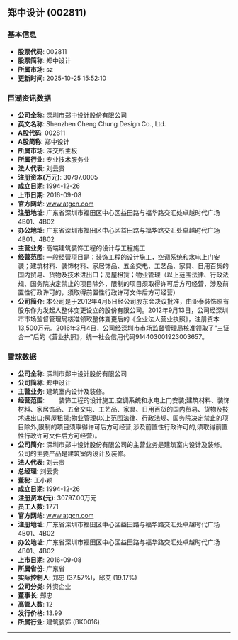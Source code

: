 ## 郑中设计 (002811)

### 基本信息

- **股票代码**: 002811
- **股票简称**: 郑中设计
- **所属市场**: sz
- **更新时间**: 2025-10-25 15:52:10

### 巨潮资讯数据

- **公司全称**: 深圳市郑中设计股份有限公司
- **英文名称**: Shenzhen Cheng Chung Design Co., Ltd.
- **A股代码**: 002811
- **A股简称**: 郑中设计
- **所属市场**: 深交所主板
- **所属行业**: 专业技术服务业
- **法人代表**: 刘云贵
- **注册资本(万元)**: 30797.0005
- **成立日期**: 1994-12-26
- **上市日期**: 2016-09-08
- **官方网站**: www.atgcn.com
- **注册地址**: 广东省深圳市福田区中心区益田路与福华路交汇处卓越时代广场4B01、4B02
- **办公地址**: 广东省深圳市福田区中心区益田路与福华路交汇处卓越时代广场4B01、4B02
- **主营业务**: 高端建筑装饰工程的设计与工程施工
- **经营范围**: 一般经营项目是：装饰工程的设计施工，空调系统和水电上门安装；建筑材料、装饰材料、家居饰品、五金交电、工艺品、家具、日用百货的国内贸易、货物及技术进出口；房屋租赁；物业管理（以上范围法律、行政法规、国务院决定禁止的项目除外，限制的项目须取得许可后方可经营，涉及前置性行政许可的，须取得前置性行政许可文件后方可经营）
- **公司简介**: 本公司是于2012年4月5日经公司股东会决议批准，由亚泰装饰原有股东作为发起人整体变更设立的股份有限公司。2012年9月13日，公司经深圳市市场监督管理局核准领取整体变更后的《企业法人营业执照》，注册资本13,500万元。2016年3月4日，公司经深圳市市场监督管理局核准领取了“三证合一”后的《营业执照》，统一社会信用代码914403001923003657。

### 雪球数据

- **公司全称**: 深圳市郑中设计股份有限公司
- **公司简称**: 郑中设计
- **主营业务**: 建筑室内设计及装修。
- **经营范围**: 　　装饰工程的设计施工,空调系统和水电上门安装;建筑材料、装饰材料、家居饰品、五金交电、工艺品、家具、日用百货的国内贸易、货物及技术进出口;房屋租赁;物业管理(以上范围法律、行政法规、国务院决定禁止的项目除外,限制的项目须取得许可后方可经营,涉及前置性行政许可的,须取得前置性行政许可文件后方可经营)。
- **公司简介**: 深圳市郑中设计股份有限公司的主营业务是建筑室内设计及装修。公司的主要产品是建筑室内设计及装修。
- **法人代表**: 刘云贵
- **总经理**: 刘云贵
- **董秘**: 王小颖
- **成立日期**: 1994-12-26
- **注册资本(元)**: 30797.00万元
- **员工人数**: 1771
- **官方网站**: www.atgcn.com
- **注册地址**: 广东省深圳市福田区中心区益田路与福华路交汇处卓越时代广场4B01、4B02
- **办公地址**: 广东省深圳市福田区中心区益田路与福华路交汇处卓越时代广场4B01、4B02
- **上市日期**: 2016-09-08
- **所属省份**: 广东省
- **实际控制人**: 郑忠 (37.57%)，邱艾 (19.17%)
- **公司分类**: 外资企业
- **董事长**: 郑忠
- **高管人数**: 12
- **发行价格**: 13.99
- **所属行业**: 建筑装饰 (BK0016)

---